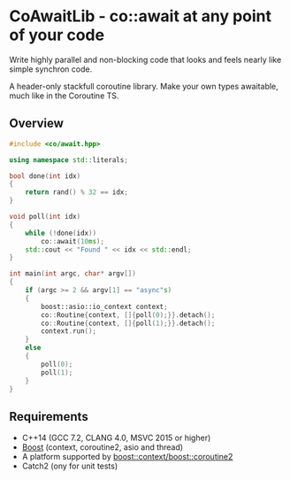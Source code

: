 CoAwaitLib - co::await at any point of your code
===

Write highly parallel and non-blocking code that looks and feels nearly like simple synchron code.

A header-only stackfull coroutine library.
Make your own types awaitable, much like in the Coroutine TS. 
   
## Overview

```c++
#include <co/await.hpp>

using namespace std::literals;

bool done(int idx)
{
    return rand() % 32 == idx;
}

void poll(int idx)
{
    while (!done(idx))
        co::await(10ms);
    std::cout << "Found " << idx << std::endl;
}

int main(int argc, char* argv[])
{
    if (argc >= 2 && argv[1] == "async"s)
    {
        boost::asio::io_context context;
        co::Routine{context, []{poll(0);}}.detach();
        co::Routine{context, []{poll(1);}}.detach();
        context.run();
    }
    else
    {
        poll(0);
        poll(1);
    }
}
```

## Requirements

- C++14 (GCC 7.2, CLANG 4.0, MSVC 2015 or higher)
- [Boost](http://www.boost.org/) (context, coroutine2, asio and thread)
- A platform supported by [boost::context/boost::coroutine2](http://www.boost.org/doc/libs/1_66_0/libs/context/doc/html/context/requirements.html)
- Catch2 (ony for unit tests)
